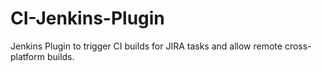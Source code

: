 CI-Jenkins-Plugin
=================

Jenkins Plugin to trigger CI builds for JIRA tasks and allow remote cross-platform builds.
